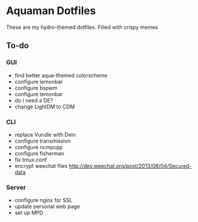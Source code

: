 # Aquaman Dotfiles
These are my hydro-themed dotfiles. Filled with crispy memes
## To-do
### GUI
* find better aqua-themed colorscheme
* configure lemonbar
* configure bspwm
* configure lemonbar
* do I need a DE?
* change LightDM to CDM

### CLI
* replace Vundle with Dein
* configure transmission
* configure ncmpcpp
* configure fisherman
* fix tmux.conf
* encrypt weechat files http://dev.weechat.org/post/2013/08/04/Secured-data
### Server
* configure nginx for SSL
* update personal web page
* set up MPD
